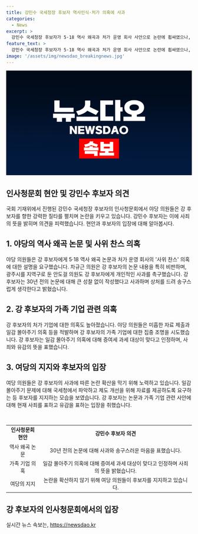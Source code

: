 ```yaml
---
title: 강민수 국세청장 후보자 역사인식·처가 의혹에 사과
categories:
  - News
excerpt: >
  강민수 국세청장 후보자가 5·18 역사 왜곡과 처가 운영 회사 사안으로 논란에 휩싸였으나, 인사청문회에서 사과하며 상황을 진정시키려는 노력을 보였다. 야당은 강 후보자의 역사관을 비판하고 처가 관련 의혹을 제기했으며, 국회는 심도 있는 조사를 요구했다. 강 후보자는 30년 전의 사과하고 마음을 비웠지만, 여당은 논란을 키우지 않으려는 모습을 보였다. 한편, 국민의힘 의원들은 가족 기업간 일감 몰아주기 현상을 지적하고, 국세청장으로서의 역할을 강조했다.
feature_text: >
  강민수 국세청장 후보자가 5·18 역사 왜곡과 처가 운영 회사 사안으로 논란에 휩싸였으나, 인사청문회에서 사과하며 상황을 진정시키려는 노력을 보였다. 야당은 강 후보자의 역사관을 비판하고 처가 관련 의혹을 제기했으며, 국회는 심도 있는 조사를 요구했다. 강 후보자는 30년 전의 사과하고 마음을 비웠지만, 여당은 논란을 키우지 않으려는 모습을 보였다. 한편, 국민의힘 의원들은 가족 기업간 일감 몰아주기 현상을 지적하고, 국세청장으로서의 역할을 강조했다.
image: '/assets/img/newsdao_breakingnews.jpg'
---
```


<p><img src="/assets/img/newsdao_breakingnews.jpg" alt="ranknews 속보" /></p>

<h2 data-ke-size="size26"><b>인사청문회 현안 및 강민수 후보자 의견</b></h2>

<p data-ke-size="size16">국회 기재위에서 진행된 강민수 국세청장 후보자의 인사청문회에서 야당 의원들은 강 후보자를 향한 강력한 질타를 펼치며 논란을 키우고 있습니다. 강민수 후보자는 이에 사죄의 뜻을 밝히며 의견을 피력했습니다. 현안과 후보자의 입장에 대해 알아봅시다.</p>

<h2 data-ke-size="size24">1. 야당의 역사 왜곡 논문 및 사위 찬스 의혹</h2>

<p data-ke-size="size16">야당 의원들은 강 후보자에게 5·18 역사 왜곡 논문과 처가 운영 회사의 '사위 찬스' 의혹에 대한 설명을 요구했습니다. 차규근 의원은 강 후보자의 논문 내용을 특히 비판하며, 광주시를 지역구로 둔 안도걸 의원도 강 후보자에게 개인적인 사과를 촉구했습니다. 강 후보자는 30년 전의 논문에 대해 큰 성찰 없이 작성했다고 사과하며 상처를 드려 송구스럽게 생각한다고 밝혔습니다.</p>

<h2 data-ke-size="size24">2. 강 후보자의 가족 기업 관련 의혹</h2>

<p data-ke-size="size16">강 후보자의 처가 기업에 대한 의혹도 높아졌습니다. 야당 의원들은 미흡한 자료 제출과 일감 몰아주기 의혹 등을 적발하며 강 후보자의 가족 기업에 대한 집중 조명을 시도했습니다. 강 후보자는 일감 몰아주기 의혹에 대해 증여세 과세 대상이 맞다고 인정하며, 사죄와 유감의 뜻을 표했습니다.</p>

<h2 data-ke-size="size24">3. 여당의 지지와 후보자의 입장</h2>

<p data-ke-size="size16">여당 의원들은 강 후보자의 사과에 따른 논란 확산을 막기 위해 노력하고 있습니다. 일감 몰아주기 문제에 대해 국세청에서 파악하고 제도 개선을 위해 자료를 제공하도록 요구하는 등 후보자를 지지하는 모습을 보였습니다. 강 후보자는 논문과 가족 기업 관련 사안에 대해 현재 사죄를 표하고 유감을 표하는 입장을 취했습니다.</p>

<p data-ke-size="size16">&nbsp;</p>

<table>
    <tbody>
        <tr>
            <td style="text-align: center; height: 17px;"><b>인사청문회 현안</b></td>
            <td style="text-align: center; height: 17px;"><b>강민수 후보자 의견</b></td>
        </tr>
        <tr>
            <td style="text-align: center; height: 17px;">역사 왜곡 논문</td>
            <td style="text-align: center; height: 17px;">30년 전의 논문에 대해 사과와 송구스러운 마음을 표했습니다.</td>
        </tr>
        <tr>
            <td style="text-align: center; height: 17px;">가족 기업 의혹</td>
            <td style="text-align: center; height: 17px;">일감 몰아주기 의혹에 대해 증여세 과세 대상이 맞다고 인정하며 사죄의 뜻을 밝혔습니다.</td>
        </tr>
        <tr>
            <td style="text-align: center; height: 17px;">여당의 지지</td>
            <td style="text-align: center; height: 17px;">논란을 확산하지 않기 위해 여당 의원들이 후보자를 지지하고 있습니다.</td>
        </tr>
    </tbody>
</table>

<h2 data-ke-size="size24">강 후보자의 인사청문회에서의 입장</h2>
실시간 뉴스 속보는, <a href="https://newsdao.kr" rel="dofollow">https://newsdao.kr</a>


